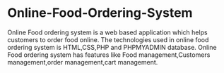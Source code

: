 # Online-Food-Ordering-System
Online Food ordering system is a web based application which helps customers to order food online.
The technologies used in online food ordering system is HTML,CSS,PHP and PHPMYADMIN database.
Online Food ordering system has features like Food management,Customers management,order management,cart management.
